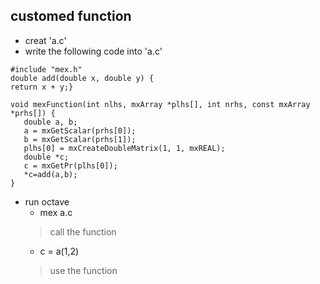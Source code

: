 ## customed function
- creat 'a.c'
- write the following code into 'a.c'
 ```
#include "mex.h"
double add(double x, double y) {    
return x + y;}

void mexFunction(int nlhs, mxArray *plhs[], int nrhs, const mxArray *prhs[]) {
    double a, b;
    a = mxGetScalar(prhs[0]);
    b = mxGetScalar(prhs[1]);
    plhs[0] = mxCreateDoubleMatrix(1, 1, mxREAL);
    double *c;
    c = mxGetPr(plhs[0]);
    *c=add(a,b);
}
```
- run octave
	- mex a.c
	> call the function
	- c = a(1,2)
	> use the function
